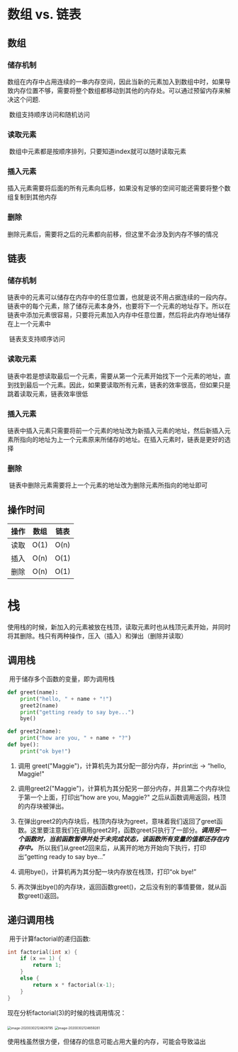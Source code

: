 

# 数组 vs. 链表

## 数组

### 储存机制

​		数组在内存中占用连续的一串内存空间，因此当新的元素加入到数组中时，如果导致内存位置不够，需要将整个数组都移动到其他的内存处。可以通过预留内存来解决这个问题.

​		数组支持顺序访问和随机访问

### 读取元素 

​		数组中元素都是按顺序排列，只要知道index就可以随时读取元素

### 插入元素

​		插入元素需要将后面的所有元素向后移，如果没有足够的空间可能还需要将整个数组复制到其他内存

### 删除

​		删除元素后，需要将之后的元素都向前移，但这里不会涉及到内存不够的情况



## 链表

### 储存机制

​		链表中的元素可以储存在内存中的任意位置，也就是说不用占据连续的一段内存。链表中的每个元素，除了储存元素本身外，也要将下一个元素的地址存下。所以在链表中添加元素很容易，只要将元素加入内存中任意位置，然后将此内存地址储存在上一个元素中

​		链表支支持顺序访问

### 读取元素

​		链表中若是想读取最后一个元素，需要从第一个元素开始找下一个元素的地址，直到找到最后一个元素。因此，如果要读取所有元素，链表的效率很高，但如果只是跳着读取元素，链表效率很低

### 插入元素

​		链表中插入元素只需要将前一个元素的地址改为新插入元素的地址，然后新插入元素所指向的地址为上一个元素原来所储存的地址。在插入元素时，链表是更好的选择

### 删除

​		链表中删除元素需要将上一个元素的地址改为删除元素所指向的地址即可



## 操作时间

| 操作 | 数组 | 链表 |
| :--: | :--: | :--: |
| 读取 | O(1) | O(n) |
| 插入 | O(n) | O(1) |
| 删除 | O(n) | O(1) |



# 栈

​		使用栈的时候，新加入的元素被放在栈顶，读取元素时也从栈顶元素开始，并同时将其删除。栈只有两种操作，压入（插入）和弹出（删除并读取）

## 调用栈

​		用于储存多个函数的变量，即为调用栈

```python
def greet(name):
	print("hello, " + name + "!")
	greet2(name)
	print("getting ready to say bye...")
	bye()
```

```python
def greet2(name):
	print("how are you, " + name + "?")
def bye():
	print("ok bye!")
```

1. 调用 greet("Maggie")，计算机先为其分配一部分内存，并print出 -> “hello, Maggie!"

2. 调用greet2("Maggie")，计算机为其分配另一部分内存，并且第二个内存块位于第一个上面，打印出”how are you, Maggie?" 之后从函数调用返回，栈顶的内存块被弹出。

3. 在弹出greet2的内存块后，栈顶内存块为greet，意味着我们返回了greet函数。这里要注意我们在调用greet2时，函数greet只执行了一部分。***调用另一个函数时，当前函数暂停并处于未完成状态，该函数所有变量的值都还存在内存中。*** 所以我们从greet2回来后，从离开的地方开始向下执行，打印出“getting ready to say bye...”

4. 调用bye()，计算机再为其分配一块内存放在栈顶，打印“ok bye!”

5. 再次弹出bye()的内存块，返回函数greet()，之后没有别的事情要做，就从函数greet()返回。

   

## 递归调用栈

​		用于计算factorial的递归函数:

```c++
int factorial(int x) {
	if (x == 1) {
		return 1;
	}
	else {
		return x * factorial(x-1);
	}
}
```

现在分析factorial(3)的时候的栈调用情况：

<img src="C:\Users\Wenyue Wang\AppData\Roaming\Typora\typora-user-images\image-20200302124629795.png" alt="image-20200302124629795" style="zoom: 50%;" />

<img src="C:\Users\Wenyue Wang\AppData\Roaming\Typora\typora-user-images\image-20200302124659281.png" alt="image-20200302124659281" style="zoom:50%;" />

使用栈虽然很方便，但储存的信息可能占用大量的内存，可能会导致溢出